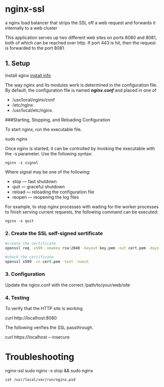 nginx-ssl
=========

a nginx load balancer that strips the SSL off a web request and forwards it internally to a web cluster

This application serves up two different web sites on ports 8080 and 8081, both of which can be reached over http. If port 443 is hit, then the request is forwarded to the port 8081. 

## 1. Setup

Install xginx [install info](http://nginx.org/en/docs/install.html)

The way nginx and its modules work is determined in the configuration file. By default, the configuration file is named ***nginx.conf*** and placed in one of 
- /usr/local/nginx/conf
- /etc/nginx
- /usr/local/etc/nginx.

###Starting, Stopping, and Reloading Configuration

To start nginx, run the executable file. 

  sudo nginx

Once nginx is started, it can be controlled by invoking the executable with the -s parameter. Use the following syntax:

	nginx -s signal

Where signal may be one of the following:

- stop — fast shutdown
- quit — graceful shutdown
- reload — reloading the configuration file
- reopen — reopening the log files

For example, to stop nginx processes with waiting for the worker processes to finish serving current requests, the following command can be executed:

	nginx -s quit

### 2. Create the SSL self-signed sertificate

``` bash
#create the certificate
openssl req -x509 -newkey rsa:2048 -keyout key.pem -out cert.pem -days 500

#check the certificate
openssl x509 -in cert.pem -text -noout

```

### 3. Configuration

 Update the nginx.conf with the correct /path/to/your/web/site

### 4. Testing

To verify that the HTTP site is working

  curl http://localhost:8080

The following verifies the SSL passthrough.

  curl https://localhost --insecure

# Troubleshooting

nginx-ssl
	sudo nginx -s stop && sudo nginx
	
	cat /usr/local/var/run/nginx.pid